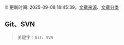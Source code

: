 :alarm_clock: 更新时间: 2025-09-08 18:45:39。[文章来源](/README.md)、[文章分类](/TAGS.md)

## Git、SVN


> 关键字：`Git`、`SVN`



